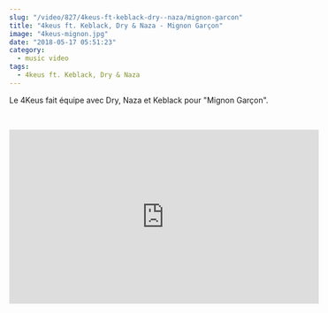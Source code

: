```yaml
--- 
slug: "/video/827/4keus-ft-keblack-dry--naza/mignon-garcon"
title: "4keus ft. Keblack, Dry & Naza - Mignon Garçon"
image: "4keus-mignon.jpg"
date: "2018-05-17 05:51:23"
category:
  - music video
tags:
  - 4keus ft. Keblack, Dry & Naza
---
```

<p>Le 4Keus fait équipe avec Dry, Naza et Keblack pour "Mignon Garçon".</p><br/><p><iframe width="560" height="315" src="https://www.youtube.com/embed/SdsSwvZ5B5k" frameborder="0" allow="autoplay; encrypted-media" allowfullscreen></iframe></p>